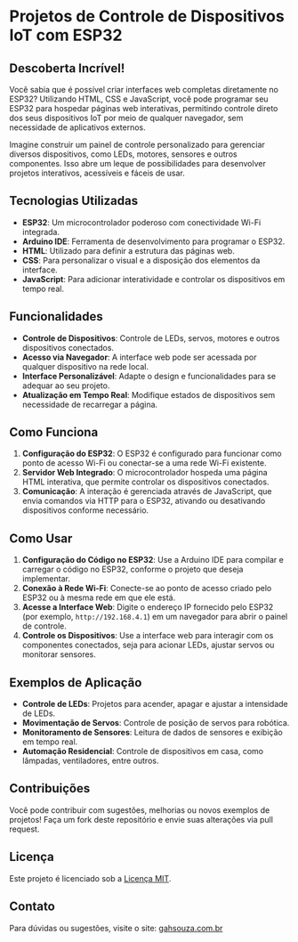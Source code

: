 # Projetos de Controle de Dispositivos IoT com ESP32

## Descoberta Incrível!

Você sabia que é possível criar interfaces web completas diretamente no ESP32? Utilizando HTML, CSS e JavaScript, você pode programar seu ESP32 para hospedar páginas web interativas, permitindo controle direto dos seus dispositivos IoT por meio de qualquer navegador, sem necessidade de aplicativos externos.

Imagine construir um painel de controle personalizado para gerenciar diversos dispositivos, como LEDs, motores, sensores e outros componentes. Isso abre um leque de possibilidades para desenvolver projetos interativos, acessíveis e fáceis de usar.

## Tecnologias Utilizadas

- **ESP32**: Um microcontrolador poderoso com conectividade Wi-Fi integrada.
- **Arduino IDE**: Ferramenta de desenvolvimento para programar o ESP32.
- **HTML**: Utilizado para definir a estrutura das páginas web.
- **CSS**: Para personalizar o visual e a disposição dos elementos da interface.
- **JavaScript**: Para adicionar interatividade e controlar os dispositivos em tempo real.

## Funcionalidades

- **Controle de Dispositivos**: Controle de LEDs, servos, motores e outros dispositivos conectados.
- **Acesso via Navegador**: A interface web pode ser acessada por qualquer dispositivo na rede local.
- **Interface Personalizável**: Adapte o design e funcionalidades para se adequar ao seu projeto.
- **Atualização em Tempo Real**: Modifique estados de dispositivos sem necessidade de recarregar a página.

## Como Funciona

1. **Configuração do ESP32**: O ESP32 é configurado para funcionar como ponto de acesso Wi-Fi ou conectar-se a uma rede Wi-Fi existente.
2. **Servidor Web Integrado**: O microcontrolador hospeda uma página HTML interativa, que permite controlar os dispositivos conectados.
3. **Comunicação**: A interação é gerenciada através de JavaScript, que envia comandos via HTTP para o ESP32, ativando ou desativando dispositivos conforme necessário.

## Como Usar

1. **Configuração do Código no ESP32**: Use a Arduino IDE para compilar e carregar o código no ESP32, conforme o projeto que deseja implementar.
2. **Conexão à Rede Wi-Fi**: Conecte-se ao ponto de acesso criado pelo ESP32 ou à mesma rede em que ele está.
3. **Acesse a Interface Web**: Digite o endereço IP fornecido pelo ESP32 (por exemplo, `http://192.168.4.1`) em um navegador para abrir o painel de controle.
4. **Controle os Dispositivos**: Use a interface web para interagir com os componentes conectados, seja para acionar LEDs, ajustar servos ou monitorar sensores.

## Exemplos de Aplicação

- **Controle de LEDs**: Projetos para acender, apagar e ajustar a intensidade de LEDs.
- **Movimentação de Servos**: Controle de posição de servos para robótica.
- **Monitoramento de Sensores**: Leitura de dados de sensores e exibição em tempo real.
- **Automação Residencial**: Controle de dispositivos em casa, como lâmpadas, ventiladores, entre outros.

## Contribuições

Você pode contribuir com sugestões, melhorias ou novos exemplos de projetos! Faça um fork deste repositório e envie suas alterações via pull request.

## Licença

Este projeto é licenciado sob a [Licença MIT](LICENSE).

## Contato

Para dúvidas ou sugestões, visite o site: [gahsouza.com.br](http://gahsouza.com.br) 
